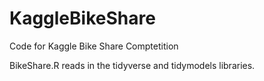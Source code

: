 # KaggleBikeShare
Code for Kaggle Bike Share Comptetition

BikeShare.R reads in the tidyverse and tidymodels libraries.
